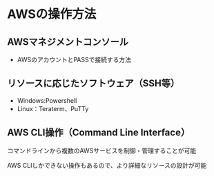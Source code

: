 # AWSの操作方法

## AWSマネジメントコンソール
- AWSのアカウントとPASSで接続する方法

## リソースに応じたソフトウェア（SSH等）
- Windows:Powershell
- Linux：Teraterm、PuTTy

## AWS CLI操作（Command Line Interface）
コマンドラインから複数のAWSサービスを制御・管理することが可能

AWS CLIしかできない操作もあるので、より詳細なリソースの設計が可能

